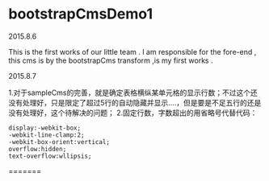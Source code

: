 # bootstrapCmsDemo1

2015.8.6

This is the first works of our little team .
I am responsible for the fore-end , this cms is by the bootstrapCms transform ,is my first works .

2015.8.7

1.对于sampleCms的完善，就是确定表格横纵某单元格的显示行数；不过这个还没有处理好，只是限定了超过5行的自动隐藏并显示....，但是要是不足五行的还是没有处理好，这个待解决的问题；
2.固定行数，字数超出的用省略号代替代码：
<pre><code>display:-webkit-box;
-webkit-line-clamp:2;
-webkit-box-orient:vertical;
overflow:hidden;
text-overflow:wllipsis;
</code></pre>
=======
